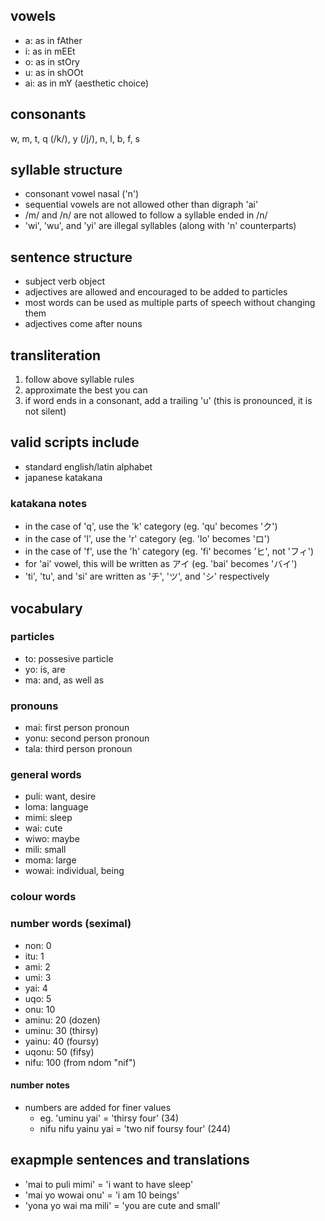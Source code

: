 ## vowels
 - a: as in fAther
 - i: as in mEEt
 - o: as in stOry
 - u: as in shOOt
 - ai: as in mY (aesthetic choice)

## consonants
w, m, t, q (/k/), y (/j/), n, l, b, f, s

## syllable structure
 - consonant vowel nasal ('n')
 - sequential vowels are not allowed other than digraph 'ai'
 - /m/ and /n/ are not allowed to follow a syllable ended in /n/
 - 'wi', 'wu', and 'yi' are illegal syllables (along with 'n' counterparts)

## sentence structure
 - subject verb object
 - adjectives are allowed and encouraged to be added to particles
 - most words can be used as multiple parts of speech without changing them
 - adjectives come after nouns

## transliteration
1. follow above syllable rules
2. approximate the best you can
3. if word ends in a consonant, add a trailing 'u' (this is pronounced, it is not silent)

## valid scripts include
 - standard english/latin alphabet
 - japanese katakana

### katakana notes
 - in the case of 'q', use the 'k' category (eg. 'qu' becomes 'ク')
 - in the case of 'l', use the 'r' category (eg. 'lo' becomes 'ロ')
 - in the case of 'f', use the 'h' category (eg. 'fi' becomes 'ヒ', not 'フィ')
 - for 'ai' vowel, this will be written as アイ (eg. 'bai' becomes 'バイ')
 - 'ti', 'tu', and 'si' are written as 'チ', 'ツ', and 'シ' respectively

## vocabulary

### particles
 - to: possesive particle  
 - yo: is, are  
 - ma: and, as well as  

### pronouns
 - mai: first person pronoun  
 - yonu: second person pronoun  
 - tala: third person pronoun  

### general words
 - puli: want, desire  
 - loma: language  
 - mimi: sleep  
 - wai: cute  
 - wiwo: maybe  
 - mili: small  
 - moma: large  
 - wowai: individual, being  

### colour words


### number words (seximal)
 - non: 0  
 - itu: 1  
 - ami: 2  
 - umi: 3  
 - yai: 4  
 - uqo: 5  
 - onu: 10  
 - aminu: 20 (dozen)  
 - uminu: 30 (thirsy)  
 - yainu: 40 (foursy)  
 - uqonu: 50 (fifsy)
 - nifu: 100 (from ndom "nif")

#### number notes
 - numbers are added for finer values
    - eg. 'uminu yai' = 'thirsy four' (34)
    - nifu nifu yainu yai = 'two nif foursy four' (244)

## exapmple sentences and translations
 - 'mai to puli mimi' = 'i want to have sleep'
 - 'mai yo wowai onu' = 'i am 10 beings'
 - 'yona yo wai ma mili' = 'you are cute and small'
